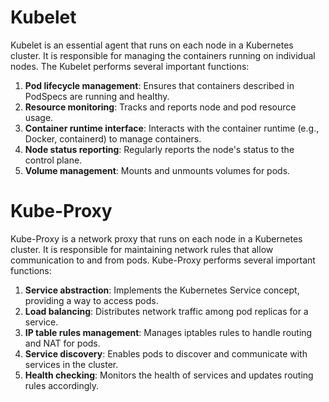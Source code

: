 # Kubelet

Kubelet is an essential agent that runs on each node in a Kubernetes cluster. It is responsible for managing the containers running on individual nodes. The Kubelet performs several important functions:

1. **Pod lifecycle management**: Ensures that containers described in PodSpecs are running and healthy.
2. **Resource monitoring**: Tracks and reports node and pod resource usage.
3. **Container runtime interface**: Interacts with the container runtime (e.g., Docker, containerd) to manage containers.
4. **Node status reporting**: Regularly reports the node's status to the control plane.
5. **Volume management**: Mounts and unmounts volumes for pods.

# Kube-Proxy

Kube-Proxy is a network proxy that runs on each node in a Kubernetes cluster. It is responsible for maintaining network rules that allow communication to and from pods. Kube-Proxy performs several important functions:

1. **Service abstraction**: Implements the Kubernetes Service concept, providing a way to access pods.
2. **Load balancing**: Distributes network traffic among pod replicas for a service.
3. **IP table rules management**: Manages iptables rules to handle routing and NAT for pods.
4. **Service discovery**: Enables pods to discover and communicate with services in the cluster.
5. **Health checking**: Monitors the health of services and updates routing rules accordingly.

